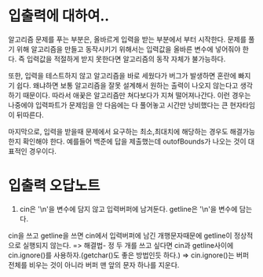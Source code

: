 # 입출력에 대하여..

알고리즘 문제를 푸는 부분은, 올바르게 입력을 받는 부분에서 부터 시작한다.
문제를 풀기 위해 알고리즘을 만들고 동작시키기 위해서는 입력값을 올바른 변수에 넣어줘야 한다.
즉 입력값을 적절하게 받지 못한다면 알고리즘의 동작 자체가 불가능하다.

또한, 입력을 테스트하지 않고 알고리즘을 바로 세웠다가 버그가 발생하면 혼란에 빠지기 쉽다.
왜냐하면 보통 알고리즘을 잘못 설계해서 원하는 출력이 나오지 않는다고 생각하기 때문이다. 따라서 애꿎은 알고리즘만 쳐다보다가 지쳐 떨어져나간다.
이런 경우는 나중에야 입력파트가 문제임을 안 다음에는 다 풀어놓고 시간만 낭비했다는 큰 현자타임이 뒤따른다.

마지막으로, 입력을 받을때 문제에서 요구하는 최소,최대치에 해당하는 경우도 해결가능한지 확인해야 한다.
예를들어 백준에 답을 제출했는데 outofBounds가 나오는 것이 대표적인 경우이다.

# 입출력 오답노트

1. cin은 '\n'을 변수에 담지 않고 입력버퍼에 남겨둔다. getline은 '\n'을 변수에 담는다.

cin을 쓰고 getline을 쓰면 cin에서 입력버퍼에 남긴 개행문자때문에 getline이 정상적으로 실행되지 않는다.
=> 해결법- 정 두 개를 쓰고 싶다면 cin과 getline사이에  cin.ignore()를 사용하자.(getchar()도 좋은 방법인듯 하다.)
=> cin.ignore()는 버퍼 전체를 비우는 것이 아니라 버퍼 맨 앞의 문자 하나를 지운다.